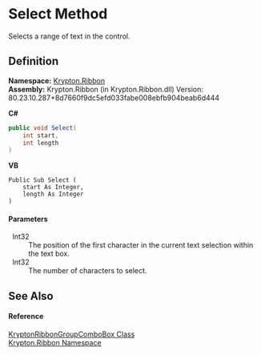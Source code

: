 # Select Method


Selects a range of text in the control.



## Definition
**Namespace:** <a href="1e9bc734-cff9-e9b8-f013-94cdac669794.md">Krypton.Ribbon</a>  
**Assembly:** Krypton.Ribbon (in Krypton.Ribbon.dll) Version: 80.23.10.287+8d7660f9dc5efd033fabe008ebfb904beab6d444

**C#**
``` C#
public void Select(
	int start,
	int length
)
```
**VB**
``` VB
Public Sub Select ( 
	start As Integer,
	length As Integer
)
```



#### Parameters
<dl><dt>  Int32</dt><dd>The position of the first character in the current text selection within the text box.</dd><dt>  Int32</dt><dd>The number of characters to select.</dd></dl>

## See Also


#### Reference
<a href="e96bb369-1b1e-d331-dbf1-79608ed1a03f.md">KryptonRibbonGroupComboBox Class</a>  
<a href="1e9bc734-cff9-e9b8-f013-94cdac669794.md">Krypton.Ribbon Namespace</a>  
